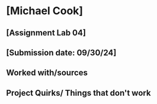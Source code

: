 # [Michael Cook]
## [Assignment Lab 04]
## [Submission date: 09/30/24]
## Worked with/sources 
## Project Quirks/ Things that don't work
